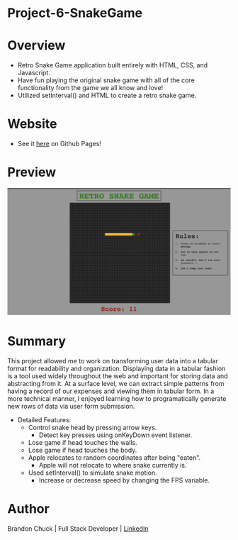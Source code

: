 # Project-6-SnakeGame

# Overview

- Retro Snake Game application built entirely with HTML, CSS, and Javascript.
- Have fun playing the original snake game with all of the core functionality from the game we all know and love!
- Utilized setInterval() and HTML <canvas> to create a retro snake game.

# Website

- See it [here](https://brandonchuck.github.io/Project-6-SnakeGame/) on Github Pages! 

# Preview

![snake-game-preview.png](snake-game-preview.png)

# Summary

This project allowed me to work on transforming user data into a tabular format for readability and organization. Displaying data in a tabular fashion is a tool used widely throughout the web and important for storing data and abstracting from it. At a surface level, we can extract simple patterns from having a record of our expenses and viewing them in tabular form. In a more technical manner, I enjoyed learning how to programatically generate new rows of data via user form submission.

- Detailed Features:
    - Control snake head by pressing arrow keys.
      - Detect key presses using onKeyDown event listener.
    - Lose game if head touches the walls.
    - Lose game if head touches the body.
    - Apple relocates to random coordinates after being "eaten".
      - Apple will not relocate to where snake currently is.
    - Used setInterval() to simulate snake motion.
      - Increase or decrease speed by changing the FPS variable.
# Author

Brandon Chuck | Full Stack Developer | [LinkedIn](https://www.linkedin.com/in/brandonchuck/)
